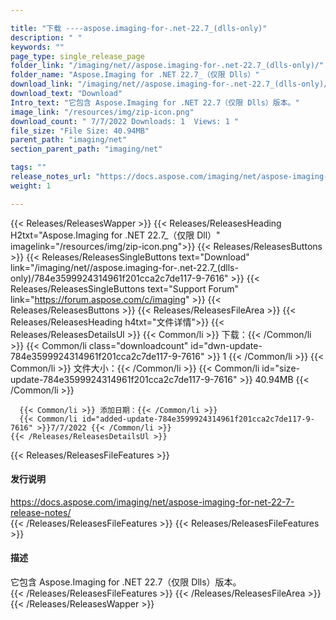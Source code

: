 ```yaml
---

title: "下载 ----aspose.imaging-for-.net-22.7_(dlls-only)"
description: " "
keywords: ""
page_type: single_release_page
folder_link: "/imaging/net//aspose.imaging-for-.net-22.7_(dlls-only)/"
folder_name: "Aspose.Imaging for .NET 22.7_（仅限 Dlls）"
download_link: "/imaging/net//aspose.imaging-for-.net-22.7_(dlls-only)/784e3599924314961f201cca2c7de117-9-7616"
download_text: "Download"
Intro_text: "它包含 Aspose.Imaging for .NET 22.7（仅限 Dlls）版本。"
image_link: "/resources/img/zip-icon.png"
download_count: " 7/7/2022 Downloads: 1  Views: 1 "
file_size: "File Size: 40.94MB"
parent_path: "imaging/net"
section_parent_path: "imaging/net"

tags: ""
release_notes_url: "https://docs.aspose.com/imaging/net/aspose-imaging-for-net-22-7-release-notes/"
weight: 1

---
```


{{< Releases/ReleasesWapper >}}
  {{< Releases/ReleasesHeading H2txt="Aspose.Imaging for .NET 22.7_（仅限 Dll）" imagelink="/resources/img/zip-icon.png">}}
  {{< Releases/ReleasesButtons >}}
    {{< Releases/ReleasesSingleButtons text="Download" link="/imaging/net//aspose.imaging-for-.net-22.7_(dlls-only)/784e3599924314961f201cca2c7de117-9-7616" >}}
    {{< Releases/ReleasesSingleButtons text="Support Forum" link="https://forum.aspose.com/c/imaging" >}}
  {{< Releases/ReleasesButtons >}}
  {{< Releases/ReleasesFileArea >}}
    {{< Releases/ReleasesHeading h4txt="文件详情">}}
    {{< Releases/ReleasesDetailsUl >}}
      {{< Common/li >}} 下载：{{< /Common/li >}}
      {{< Common/li class="downloadcount" id="dwn-update-784e3599924314961f201cca2c7de117-9-7616" >}} 1 {{< /Common/li >}}
      {{< Common/li >}} 文件大小：{{< /Common/li >}}
      {{< Common/li id="size-update-784e3599924314961f201cca2c7de117-9-7616" >}} 40.94MB {{< /Common/li >}}

      {{< Common/li >}} 添加日期：{{< /Common/li >}}
      {{< Common/li id="added-update-784e3599924314961f201cca2c7de117-9-7616" >}}7/7/2022 {{< /Common/li >}}
    {{< /Releases/ReleasesDetailsUl >}}

  {{< Releases/ReleasesFileFeatures >}}
      <h4>发行说明</h4><div><a href='https://docs.aspose.com/imaging/net/aspose-imaging-for-net-22-7-release-notes/'>https://docs.aspose.com/imaging/net/aspose-imaging-for-net-22-7-release-notes/</a></div>
  {{< /Releases/ReleasesFileFeatures >}}
  {{< Releases/ReleasesFileFeatures >}}
      <h4>描述</h4><div class="HTMLDescription">它包含 Aspose.Imaging for .NET 22.7（仅限 Dlls）版本。</div>
  {{< /Releases/ReleasesFileFeatures >}}
 {{< /Releases/ReleasesFileArea >}}
{{< /Releases/ReleasesWapper >}}




